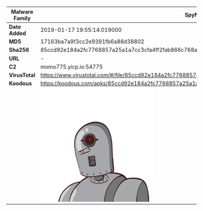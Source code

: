 | Malware Family | SpyNote                                                      |
| -------------- | ------------------------------------------------------------ |
| **Date Added** | 2019-01-17 19:55:14.019000                                                   |
| **MD5**        | 17163ba7a9f3cc2e9391fb6a88d38802                             |
| **Sha256**     | 85ccd92e184a2fc7768857a25a1a7cc3cfa4ff2fab866c768a3546f9e403f96b |
| **URL**        | -                                                            |
| **C2**         | momo775.yicp.io:54775 |
| **VirusTotal** | https://www.virustotal.com/#/file/85ccd92e184a2fc7768857a25a1a7cc3cfa4ff2fab866c768a3546f9e403f96b/detection |
| **Koodous**    | https://koodous.com/apks/85ccd92e184a2fc7768857a25a1a7cc3cfa4ff2fab866c768a3546f9e403f96b |
|                | ![](../assets/85ccd92e184a2fc7768857a25a1a7cc3cfa4ff2fab866c768a3546f9e403f96b.png) |